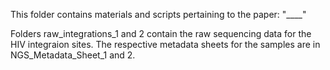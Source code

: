 This folder contains materials and scripts pertaining to the paper: "____"

Folders raw_integrations_1 and 2 contain the raw sequencing data for the HIV integraion sites.
The respective metadata sheets for the samples are in NGS_Metadata_Sheet_1 and 2.
